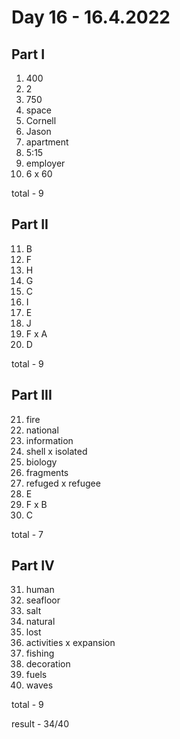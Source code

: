 # Day 16 - 16.4.2022

## Part I

1. 400
2. 2
3. 750
4. space
5. Cornell
6. Jason
7. apartment
8. 5:15
9. employer
10. 6 x 60

total - 9

## Part II

11. B
12. F
13. H
14. G
15. C
16. I
17. E
18. J
19. F x A
20. D

total - 9

## Part III

21. fire
22. national
23. information
24. shell x isolated
25. biology
26. fragments
27. refuged x refugee
28. E
29. F x B
30. C

total - 7

## Part IV

31. human
32. seafloor
33. salt
34. natural
35. lost
36. activities x expansion
37. fishing
38. decoration
39. fuels
40. waves

total - 9

result - 34/40